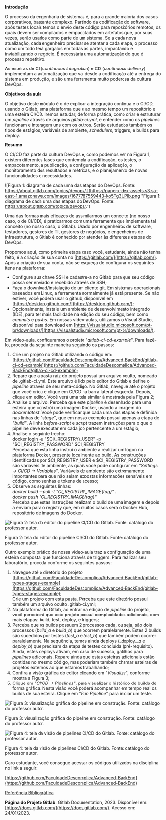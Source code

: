**Introdução**

O processo da engenharia de sistemas é, para a grande maioria dos casos corporativos, bastante complexo. Partindo da codificação do software, após testes locais temos o envio deste código para repositórios remotos, os quais devem ser compilados e empacotados em artefatos que, por suas vezes, serão usados como parte de um sistema. Se a cada nova atualização, cada engenheiro precisar se atentar a cada etapa, o processo como um todo terá gargalos em todas as partes, impactando e inviabilizando o negócio. É necessária uma automatização do que é processo repetitivo.

As esteiras de CI (_continuous integration_) e CD (_continuous delivery_) implementam a automatização que vai desde a codificação até a entrega do sistema em produção, e são uma ferramenta muito poderosa da cultura DevOps.

**Objetivos da aula**

O objetivo deste módulo é o de explicar a integração contínua e o CI/CD, usando o Gitlab, uma plataforma que é ao mesmo tempo um repositório e uma esteira CI/CD. Iremos estudar, de forma prática, como criar e estruturar um _pipeline_ através de arquivos _gitlab-ci.yml_, e entender como os _pipelines_ funcionam e interagem uns com os outros. Serão estudados também os tipos de estágios, variáveis de ambiente, _schedulers_, triggers, e builds para deploy.

**Resumo**

O CI/CD faz parte da cultura DevOps e, como podemos ver na Figura 1, existem diferentes fases que contempla a codificação, os testes, o empacotamento, a publicação, a configuração da aplicação, o monitoramento dos resultados e métricas, e o planejamento de novas funcionalidades e necessidades.

![Figura 1: diagrama de cada uma das etapas do DevOps. Fonte: https://about.gitlab.com/topics/devops/.](https://paperx-dex-assets.s3.sa-east-1.amazonaws.com/images/1677787559443-ko5Tg3UPlb.png "Figura 1: diagrama de cada uma das etapas do DevOps. Fonte: https://about.gitlab.com/topics/devops/.")

Uma das formas mais eficazes de assimilarmos um conceito (no nosso caso, o de CI/CD), é praticarmos com uma ferramenta que implementa tal conceito (no nosso caso, o Gitlab). Usado por engenheiros de software, testadores, gestores de TI, gestores de negócios, e engenheiros de infraestrutura, o Gitlab é conhecido por atender às diferentes etapas do DevOps.

Propomos aqui, como primeira etapa caso você, estudante, ainda não tenha feito, é a criação de sua conta no [https://gitlab.com/](https://gitlab.com/). Após a criação de sua conta, não se esqueça de configurar os seguintes itens na plataforma:

-   Configure sua chave SSH e cadastre-a no Gitlab para que seu código possa ser enviado e recebido através de SSH;
-   Faça o download/instalação de um cliente git. Em sistemas operacionais baseados em Linux, a ferramenta normalmente já está presente. Se não estiver, você poderá usar o github, disponível em [https://desktop.github.com/](https://desktop.github.com/);
-   Opcionalmente, instale um ambiente de desenvolvimento integrado (IDE), para ter mais facilidade na edição do seu código, bem como _commits_ e _pushs_. Em nossas vídeo-aulas, utilizamos o Visual Studio, disponível para download em [https://visualstudio.microsoft.com/pt-br/downloads/](https://visualstudio.microsoft.com/pt-br/downloads/).

Em vídeo-aula, configuramos o projeto "_gitlab-ci-cd-example_". Para fazê-lo, proceda da seguinte maneira seguindo os passos:

1.  Crie um projeto no Gitlab utilizando o código em:  
    [https://github.com/FaculdadeDescomplica/Advanced-BackEnd/gitlab-ci-cd-example](https://github.com/FaculdadeDescomplica/Advanced-BackEnd/gitlab-ci-cd-example);
2.  Repare que a pasta raíz do projeto possui um arquivo oculto, nomeado de .gitlab-ci.yml. Este arquivo é lido pelo editor do Gitlab e define o _pipeline_ através de seu meta-código. No Gitlab, navegue até o projeto que você criou e clique em CI/CD na barra lateral esquerda. Depois, clique em editor. Você verá uma tela similar à mostrada pela Figura 2;
3.  Analise o arquivo. Perceba que este _pipeline_ é desenhado para uma esteira que constrói uma imagem Docker, usando a imagem do _docker:latest_. Você pode verificar que cada uma das etapas é definida nas linhas de "_stage"_, que em nosso exemplo possui apenas a etapa de _"build"_. A linha _before-script_ e _script_ trazem instruções para o que o pipeline deve executar em cada job pertencente a um estágio;
4.  Analise o seguinte trecho:  
    docker login -u "$CI\_REGISTRY\_USER" -p "$CI\_REGISTRY\_PASSWORD" $CI\_REGISTRY  
    Perceba que esta linha instrui o ambiente a realizar um logon na plataforma Docker, presente localmente ao build. As construções identificadas por $CI\_REGISTRY\_USER e $CI\_REGISTRY\_PASSWORD são variáveis de ambiente, as quais você pode configurar em _"Settings → CI/CD → Variables"_. Variáveis de ambiente são extremamente importantes para que não sejam expostas informações sensíveis em código, como senhas e tokens de acesso;
5.  Observe as seguintes linhas:  
    _docker build --pull -t "$CI\_REGISTRY\_IMAGE${tag}" .  
    docker push "$CI\_REGISTRY\_IMAGE${tag}"_  
    Perceba que estas instruções realizam o build de uma imagem e depois a enviam para o registry que, em muitos casos será o Docker Hub, repositório de imagens do Docker.

![Figura 2: tela do editor do pipeline CI/CD do Gitlab. Fonte: catálogo do professor autor.](https://paperx-dex-assets.s3.sa-east-1.amazonaws.com/images/1677787754125-gX6PAlVY9p.png "Figura 2: tela do editor do pipeline CI/CD do Gitlab. Fonte: catálogo do professor autor.")

Figura 2: tela do editor do pipeline CI/CD do Gitlab. Fonte: catálogo do professor autor.

Outro exemplo prático de nossa vídeo-aula traz a configuração de uma esteira composta, que funciona através de triggers. Para realizar seu laboratório, proceda conforme os seguintes passos:

1.  Navegue até o diretório do projeto:  
    [https://github.com/FaculdadeDescomplica/Advanced-BackEnd/gitlab-types-stages-example](https://github.com/FaculdadeDescomplica/Advanced-BackEnd/gitlab-types-stages-example);  
    Crie um projeto com esta pasta. Perceba que este diretório possui também um arquivo oculto .gitlab-ci.yml;
2.  Na plataforma do Gitlab, ao entrar na edição de _pipeline_ do projeto, você perceberá que este projeto possui complexidades adicionais, com mais etapas: build, test, deploy, e triggers;
3.  Perceba que os builds possuem 2 processos cada, ou seja, são dois processos (_build\_a_ e _build\_b_) que ocorrem paralelamente. Estes 2 builds são sucedidos por testes (_test\_a_ e _test\_b_) que também podem ocorrer paralelamente. Na sequência, temos ainda deploys (_deploy\___a_ e _deploy\_b_) que precisam da etapa de testes concluída (pré-requisito). Ainda, estes deploys ativam, em caso de sucesso, gatilhos para _pipelines_ adicionais. Repare ainda que estas esteiras adicionais estão contidas no mesmo código, mas poderiam também chamar esteiras de projetos externos ao que estamos trabalhando;
4.  Confira a visão gráfica do editor clicando em "_Visualize_", conforme mostra a Figura 3;
5.  Clique em _"CI/CD → Pipelines"_, para visualizar o histórico de builds de forma gráfica. Nesta visão você poderá acompanhar em tempo real os builds de sua esteira. Clique em "_Run Pipeline_" para iniciar um teste.

![Figura 3: visualização gráfica do pipeline em construção. Fonte: catálogo do professor autor.](https://paperx-dex-assets.s3.sa-east-1.amazonaws.com/images/1677787835343-lrOXsukreW.png "Figura 3: visualização gráfica do pipeline em construção. Fonte: catálogo do professor autor.")

Figura 3: visualização gráfica do pipeline em construção. Fonte: catálogo do professor autor.

![Figura 4: tela da visão de pipelines CI/CD do Gitlab. Fonte: catálogo do professor autor.](https://paperx-dex-assets.s3.sa-east-1.amazonaws.com/images/1677787845991-nHR4lHWml2.png "Figura 4: tela da visão de pipelines CI/CD do Gitlab. Fonte: catálogo do professor autor.")

Figura 4: tela da visão de pipelines CI/CD do Gitlab. Fonte: catálogo do professor autor.

Caro estudante, você consegue acessar os códigos utilizados na disciplina no link a seguir:

[https://github.com/FaculdadeDescomplica/Advanced-BackEnd](https://github.com/FaculdadeDescomplica/Advanced-BackEnd)

<u><span><span><span>Referência Bibliográfica</span></span></span></u>

**Página do Projeto Gitlab**. Gitlab Documentation, 2023. Disponível em: [https://docs.gitlab.com/](https://docs.gitlab.com/). Acesso em: 24/01/2023.